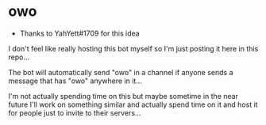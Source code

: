 # owo
* Thanks to YahYett#1709 for this idea

I don't feel like really hosting this bot myself so I'm just posting it here in this repo...

The bot will automatically send "owo" in a channel if anyone sends a message that has "owo" anywhere in it...

I'm not actually spending time on this but maybe sometime in the near future I'll work on something similar and actually spend time on it and host it for people just to invite to their servers...
